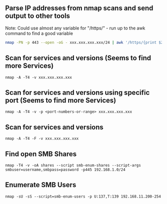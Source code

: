 Parse IP addresses from nmap scans and send output to other tools
-----------------
Note: Could use almost any variable for "/https/" - run up to the awk command to find a good variable
```bash
nmap -PN -p 443 --open -oG - xxx.xxx.xxx.xxx/24 | awk '/https/{print $2}' | while read IP; do ./testssl.sh $IP | aha > $IP-ssl-audit.html ; done
```

Scan for services and versions (Seems to find more Services)
-------------------------------
```
nmap -A -T4 -v xxx.xxx.xxx.xxx
```

Scan for services and versions using specific port (Seems to find more Services)
-------------------------------
```
nmap -A -T4 -v -p <port-numbers-or-range> xxx.xxx.xxx.xxx
```

Scan for services and versions
-------------------------------
```
nmap -A -T4 -F -v xxx.xxx.xxx.xxx
```

Find open SMB Shares
-------------------------------
```
nmap -T4 -v -oA shares --script smb-enum-shares --script-args smbuser=username,smbpass=password -p445 192.168.1.0/24
```

Enumerate SMB Users
-------------------------------
```
nmap -sU -sS --script=smb-enum-users -p U:137,T:139 192.168.11.200-254 
```

